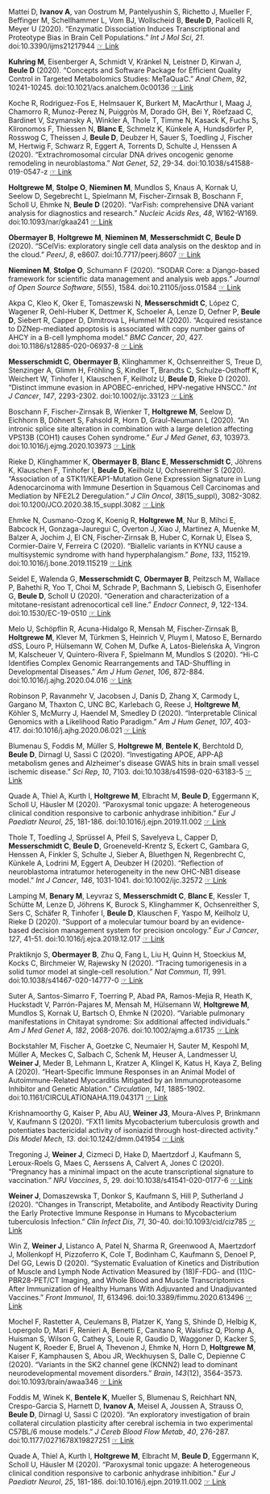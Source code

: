 Mattei D, **Ivanov  A**, van Oostrum M, Pantelyushin S, Richetto J, Mueller F, Beffinger M, Schellhammer L, Vom BJ, Wollscheid B, **Beule  D**, Paolicelli R,
Meyer U (2020). “Enzymatic Dissociation Induces Transcriptional and Proteotype Bias in Brain Cell Populations.” _Int J Mol Sci_, *21*.
doi:10.3390/ijms21217944  [☞ Link](https://doi.org/10.3390/ijms21217944)

**Kuhring  M**, Eisenberger A, Schmidt V, Kränkel N, Leistner D, Kirwan J, **Beule  D** (2020). “Concepts and Software Package for Efficient Quality Control in
Targeted Metabolomics Studies: MeTaQuaC.” _Anal Chem_, *92*, 10241-10245. doi:10.1021/acs.analchem.0c00136
 [☞ Link](https://doi.org/10.1021/acs.analchem.0c00136)

Koche R, Rodriguez-Fos E, Helmsauer K, Burkert M, MacArthur I, Maag J, Chamorro R, Munoz-Perez N, Puiggròs M, Dorado GH, Bei Y, Röefzaad C, Bardinet V,
Szymansky A, Winkler A, Thole T, Timme N, Kasack K, Fuchs S, Klironomos F, Thiessen N, **Blanc  E**, Schmelz K, Künkele A, Hundsdörfer P, Rosswog C, Theissen
J, **Beule  D**, Deubzer H, Sauer S, Toedling J, Fischer M, Hertwig F, Schwarz R, Eggert A, Torrents D, Schulte J, Henssen A (2020). “Extrachromosomal
circular DNA drives oncogenic genome remodeling in neuroblastoma.” _Nat Genet_, *52*, 29-34. doi:10.1038/s41588-019-0547-z
 [☞ Link](https://doi.org/10.1038/s41588-019-0547-z)

**Holtgrewe  M**, **Stolpe  O**, **Nieminen  M**, Mundlos S, Knaus A, Kornak U, Seelow D, Segebrecht L, Spielmann M, Fischer-Zirnsak B, Boschann F, Scholl U, Ehmke N,
**Beule  D** (2020). “VarFish: comprehensive DNA variant analysis for diagnostics and research.” _Nucleic Acids Res_, *48*, W162-W169.
doi:10.1093/nar/gkaa241  [☞ Link](https://doi.org/10.1093/nar/gkaa241)

**Obermayer  B**, **Holtgrewe  M**, **Nieminen  M**, **Messerschmidt  C**, **Beule  D** (2020). “SCelVis: exploratory single cell data analysis on the desktop and in the cloud.”
_PeerJ_, *8*, e8607. doi:10.7717/peerj.8607  [☞ Link](https://doi.org/10.7717/peerj.8607)

**Nieminen  M**, **Stolpe  O**, Schumann F (2020). “SODAR Core: a Django-based framework for scientific data management and analysis web apps.” _Journal of Open
Source Software_, *5*(55), 1584. doi:10.21105/joss.01584  [☞ Link](http://edoc.mdc-berlin.de/19748/1/19748oa.pdf)

Akpa C, Kleo K, Oker E, Tomaszewski N, **Messerschmidt  C**, López C, Wagener R, Oehl-Huber K, Dettmer K, Schoeler A, Lenze D, Oefner P, **Beule  D**, Siebert R,
Capper D, Dimitrova L, Hummel M (2020). “Acquired resistance to DZNep-mediated apoptosis is associated with copy number gains of AHCY in a B-cell
lymphoma model.” _BMC Cancer_, *20*, 427. doi:10.1186/s12885-020-06937-8  [☞ Link](https://doi.org/10.1186/s12885-020-06937-8)

**Messerschmidt  C**, **Obermayer  B**, Klinghammer K, Ochsenreither S, Treue D, Stenzinger A, Glimm H, Fröhling S, Kindler T, Brandts C, Schulze-Osthoff K,
Weichert W, Tinhofer I, Klauschen F, Keilholz U, **Beule  D**, Rieke D (2020). “Distinct immune evasion in APOBEC-enriched, HPV-negative HNSCC.” _Int J
Cancer_, *147*, 2293-2302. doi:10.1002/ijc.33123  [☞ Link](https://doi.org/10.1002/ijc.33123)

Boschann F, Fischer-Zirnsak B, Wienker T, **Holtgrewe  M**, Seelow D, Eichhorn B, Döhnert S, Fahsold R, Horn D, Graul-Neumann L (2020). “An intronic splice
site alteration in combination with a large deletion affecting VPS13B (COH1) causes Cohen syndrome.” _Eur J Med Genet_, *63*, 103973.
doi:10.1016/j.ejmg.2020.103973  [☞ Link](https://doi.org/10.1016/j.ejmg.2020.103973)

Rieke D, Klinghammer K, **Obermayer  B**, **Blanc  E**, **Messerschmidt  C**, Jöhrens K, Klauschen F, Tinhofer I, **Beule  D**, Keilholz U, Ochsenreither S (2020).
“Association of a STK11/KEAP1-Mutation Gene Expression Signature in Lung Adenocarcinoma with Immune Desertion in Squamous Cell Carcinomas and Mediation
by NFE2L2 Deregulation.” _J Clin Oncol_, *38*(15_suppl), 3082-3082. doi:10.1200/JCO.2020.38.15_suppl.3082
 [☞ Link](https://doi.org/10.1200/JCO.2020.38.15_suppl.3082)

Ehmke N, Cusmano-Ozog K, Koenig R, **Holtgrewe  M**, Nur B, Mihci E, Babcock H, Gonzaga-Jauregui C, Overton J, Xiao J, Martinez A, Muenke M, Balzer A, Jochim
J, El CN, Fischer-Zirnsak B, Huber C, Kornak U, Elsea S, Cormier-Daire V, Ferreira C (2020). “Biallelic variants in KYNU cause a multisystemic syndrome
with hand hyperphalangism.” _Bone_, *133*, 115219. doi:10.1016/j.bone.2019.115219  [☞ Link](https://doi.org/10.1016/j.bone.2019.115219)

Seidel E, Walenda G, **Messerschmidt  C**, **Obermayer  B**, Peitzsch M, Wallace P, Bahethi R, Yoo T, Choi M, Schrade P, Bachmann S, Liebisch G, Eisenhofer G,
**Beule  D**, Scholl U (2020). “Generation and characterization of a mitotane-resistant adrenocortical cell line.” _Endocr Connect_, *9*, 122-134.
doi:10.1530/EC-19-0510  [☞ Link](https://doi.org/10.1530/EC-19-0510)

Melo U, Schöpflin R, Acuna-Hidalgo R, Mensah M, Fischer-Zirnsak B, **Holtgrewe  M**, Klever M, Türkmen S, Heinrich V, Pluym I, Matoso E, Bernardo dSS, Louro
P, Hülsemann W, Cohen M, Dufke A, Latos-Bieleńska A, Vingron M, Kalscheuer V, Quintero-Rivera F, Spielmann M, Mundlos S (2020). “Hi-C Identifies Complex
Genomic Rearrangements and TAD-Shuffling in Developmental Diseases.” _Am J Hum Genet_, *106*, 872-884. doi:10.1016/j.ajhg.2020.04.016
 [☞ Link](https://doi.org/10.1016/j.ajhg.2020.04.016)

Robinson P, Ravanmehr V, Jacobsen J, Danis D, Zhang X, Carmody L, Gargano M, Thaxton C, UNC BC, Karlebach G, Reese J, **Holtgrewe  M**, Köhler S, McMurry J,
Haendel M, Smedley D (2020). “Interpretable Clinical Genomics with a Likelihood Ratio Paradigm.” _Am J Hum Genet_, *107*, 403-417.
doi:10.1016/j.ajhg.2020.06.021  [☞ Link](https://doi.org/10.1016/j.ajhg.2020.06.021)

Blumenau S, Foddis M, Müller S, **Holtgrewe  M**, **Bentele  K**, Berchtold D, **Beule  D**, Dirnagl U, Sassi C (2020). “Investigating APOE, APP-Aβ metabolism genes
and Alzheimer's disease GWAS hits in brain small vessel ischemic disease.” _Sci Rep_, *10*, 7103. doi:10.1038/s41598-020-63183-5
 [☞ Link](https://doi.org/10.1038/s41598-020-63183-5)

Quade A, Thiel A, Kurth I, **Holtgrewe  M**, Elbracht M, **Beule  D**, Eggermann K, Scholl U, Häusler M (2020). “Paroxysmal tonic upgaze: A heterogeneous clinical
condition responsive to carbonic anhydrase inhibition.” _Eur J Paediatr Neurol_, *25*, 181-186. doi:10.1016/j.ejpn.2019.11.002
 [☞ Link](https://doi.org/10.1016/j.ejpn.2019.11.002)

Thole T, Toedling J, Sprüssel A, Pfeil S, Savelyeva L, Capper D, **Messerschmidt  C**, **Beule  D**, Groeneveld-Krentz S, Eckert C, Gambara G, Henssen A, Finkler
S, Schulte J, Sieber A, Bluethgen N, Regenbrecht C, Künkele A, Lodrini M, Eggert A, Deubzer H (2020). “Reflection of neuroblastoma intratumor
heterogeneity in the new OHC-NB1 disease model.” _Int J Cancer_, *146*, 1031-1041. doi:10.1002/ijc.32572  [☞ Link](https://doi.org/10.1002/ijc.32572)

Lamping M, **Benary  M**, Leyvraz S, **Messerschmidt  C**, **Blanc  E**, Kessler T, Schütte M, Lenze D, Jöhrens K, Burock S, Klinghammer K, Ochsenreither S, Sers C,
Schäfer R, Tinhofer I, **Beule  D**, Klauschen F, Yaspo M, Keilholz U, Rieke D (2020). “Support of a molecular tumour board by an evidence-based decision
management system for precision oncology.” _Eur J Cancer_, *127*, 41-51. doi:10.1016/j.ejca.2019.12.017  [☞ Link](https://doi.org/10.1016/j.ejca.2019.12.017)

Praktiknjo S, **Obermayer  B**, Zhu Q, Fang L, Liu H, Quinn H, Stoeckius M, Kocks C, Birchmeier W, Rajewsky N (2020). “Tracing tumorigenesis in a solid tumor
model at single-cell resolution.” _Nat Commun_, *11*, 991. doi:10.1038/s41467-020-14777-0  [☞ Link](https://doi.org/10.1038/s41467-020-14777-0)

Suter A, Santos-Simarro F, Toerring P, Abad PA, Ramos-Mejia R, Heath K, Huckstadt V, Parrón-Pajares M, Mensah M, Hülsemann W, **Holtgrewe  M**, Mundlos S,
Kornak U, Bartsch O, Ehmke N (2020). “Variable pulmonary manifestations in Chitayat syndrome: Six additional affected individuals.” _Am J Med Genet A_,
*182*, 2068-2076. doi:10.1002/ajmg.a.61735  [☞ Link](https://doi.org/10.1002/ajmg.a.61735)

Bockstahler M, Fischer A, Goetzke C, Neumaier H, Sauter M, Kespohl M, Müller A, Meckes C, Salbach C, Schenk M, Heuser A, Landmesser U, **Weiner  J**, Meder
B, Lehmann L, Kratzer A, Klingel K, Katus H, Kaya Z, Beling A (2020). “Heart-Specific Immune Responses in an Animal Model of Autoimmune-Related
Myocarditis Mitigated by an Immunoproteasome Inhibitor and Genetic Ablation.” _Circulation_, *141*, 1885-1902. doi:10.1161/CIRCULATIONAHA.119.043171
 [☞ Link](https://doi.org/10.1161/CIRCULATIONAHA.119.043171)

Krishnamoorthy G, Kaiser P, Abu AU, **Weiner  J3**, Moura-Alves P, Brinkmann V, Kaufmann S (2020). “FX11 limits Mycobacterium tuberculosis growth and
potentiates bactericidal activity of isoniazid through host-directed activity.” _Dis Model Mech_, *13*. doi:10.1242/dmm.041954
 [☞ Link](https://doi.org/10.1242/dmm.041954)

Tregoning J, **Weiner  J**, Cizmeci D, Hake D, Maertzdorf J, Kaufmann S, Leroux-Roels G, Maes C, Aerssens A, Calvert A, Jones C (2020). “Pregnancy has a
minimal impact on the acute transcriptional signature to vaccination.” _NPJ Vaccines_, *5*, 29. doi:10.1038/s41541-020-0177-6
 [☞ Link](https://doi.org/10.1038/s41541-020-0177-6)

**Weiner  J**, Domaszewska T, Donkor S, Kaufmann S, Hill P, Sutherland J (2020). “Changes in Transcript, Metabolite, and Antibody Reactivity During the Early
Protective Immune Response in Humans to Mycobacterium tuberculosis Infection.” _Clin Infect Dis_, *71*, 30-40. doi:10.1093/cid/ciz785
 [☞ Link](https://doi.org/10.1093/cid/ciz785)

Win Z, **Weiner  J**, Listanco A, Patel N, Sharma R, Greenwood A, Maertzdorf J, Mollenkopf H, Pizzoferro K, Cole T, Bodinham C, Kaufmann S, Denoel P, Del GG,
Lewis D (2020). “Systematic Evaluation of Kinetics and Distribution of Muscle and Lymph Node Activation Measured by (18)F-FDG- and (11)C-PBR28-PET/CT
Imaging, and Whole Blood and Muscle Transcriptomics After Immunization of Healthy Humans With Adjuvanted and Unadjuvanted Vaccines.” _Front Immunol_,
*11*, 613496. doi:10.3389/fimmu.2020.613496  [☞ Link](https://doi.org/10.3389/fimmu.2020.613496)

Mochel F, Rastetter A, Ceulemans B, Platzer K, Yang S, Shinde D, Helbig K, Lopergolo D, Mari F, Renieri A, Benetti E, Canitano R, Waisfisz Q, Plomp A,
Huisman S, Wilson G, Cathey S, Louie R, Gaudio D, Waggoner D, Kacker S, Nugent K, Roeder E, Bruel A, Thevenon J, Ehmke N, Horn D, **Holtgrewe  M**, Kaiser F,
Kamphausen S, Abou JR, Weckhuysen S, Dalle C, Depienne C (2020). “Variants in the SK2 channel gene (KCNN2) lead to dominant neurodevelopmental movement
disorders.” _Brain_, *143*(12), 3564-3573. doi:10.1093/brain/awaa346  [☞ Link](https://doi.org/10.1093/brain/awaa346)

Foddis M, Winek K, **Bentele  K**, Mueller S, Blumenau S, Reichhart NN, Crespo-Garcia S, Harnett D, **Ivanov  A**, Meisel A, Joussen A, Strauss O, **Beule  D**,
Dirnagl U, Sassi C (2020). “An exploratory investigation of brain collateral circulation plasticity after cerebral ischemia in two experimental C57BL/6
mouse models.” _J Cereb Blood Flow Metab_, *40*, 276-287. doi:10.1177/0271678X19827251  [☞ Link](https://doi.org/10.1177/0271678X19827251)

Quade A, Thiel A, Kurth I, **Holtgrewe  M**, Elbracht M, **Beule  D**, Eggermann K, Scholl U, Häusler M (2020). “Paroxysmal tonic upgaze: A heterogeneous clinical
condition responsive to carbonic anhydrase inhibition.” _Eur J Paediatr Neurol_, *25*, 181-186. doi:10.1016/j.ejpn.2019.11.002
 [☞ Link](https://doi.org/10.1016/j.ejpn.2019.11.002)
